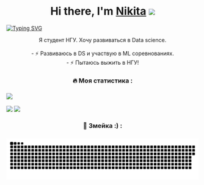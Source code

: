 <h1 align="center">Hi there, I'm <a href="https://github.com/feff2/" target="_blank">Nikita</a> 
<img src="https://github.com/blackcater/blackcater/raw/main/images/Hi.gif" height="32"/></h1>

[![Typing SVG](https://readme-typing-svg.herokuapp.com?color=%2336BCF7&lines=Data+science+NSU+student)](https://git.io/typing-svg)

<p align="center">Я студент НГУ. Хочу развиваться в Data science. <br><br>- ⚡ Развиваюсь в DS и участвую в ML соревнованиях.<br>- ⚡ Пытаюсь выжить в НГУ!<br> 

###

<h3 align="center">🔥   Моя статистика :</h3>

###

![](https://github-profile-summary-cards.vercel.app/api/cards/profile-details?username=feff2&theme=2077)           

![](https://github-profile-summary-cards.vercel.app/api/cards/repos-per-language?username=feff2&theme=2077)           ![](https://github-profile-summary-cards.vercel.app/api/cards/stats?username=feff2&theme=2077)

###

<h3 align="center">🐍   Змейка :) :</h3>

###


<p align="center">
 <img width="600" src="assets/github-snake.svg" alt="snake"/>
</p>

###

